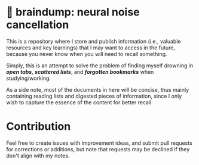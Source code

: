 # 🧠 braindump: neural noise cancellation

This is a repository where I store and publish information (i.e., valuable resources and key learnings) that I may want to access in the future, because you never know when you will need to recall something.

Simply, this is an attempt to solve the problem of finding myself drowning in _**open tabs**_, _**scattered lists**_, and _**forgotten bookmarks**_ when studying/working.

As a side note, most of the documents in here will be concise, thus mainly containing reading lists and digested pieces of information, since I only wish to capture the essence of the content for better recall.

# Contribution

Feel free to create issues with improvement ideas, and submit pull requests for corrections or additions, but note that requests may be declined if they don't align with my notes.
